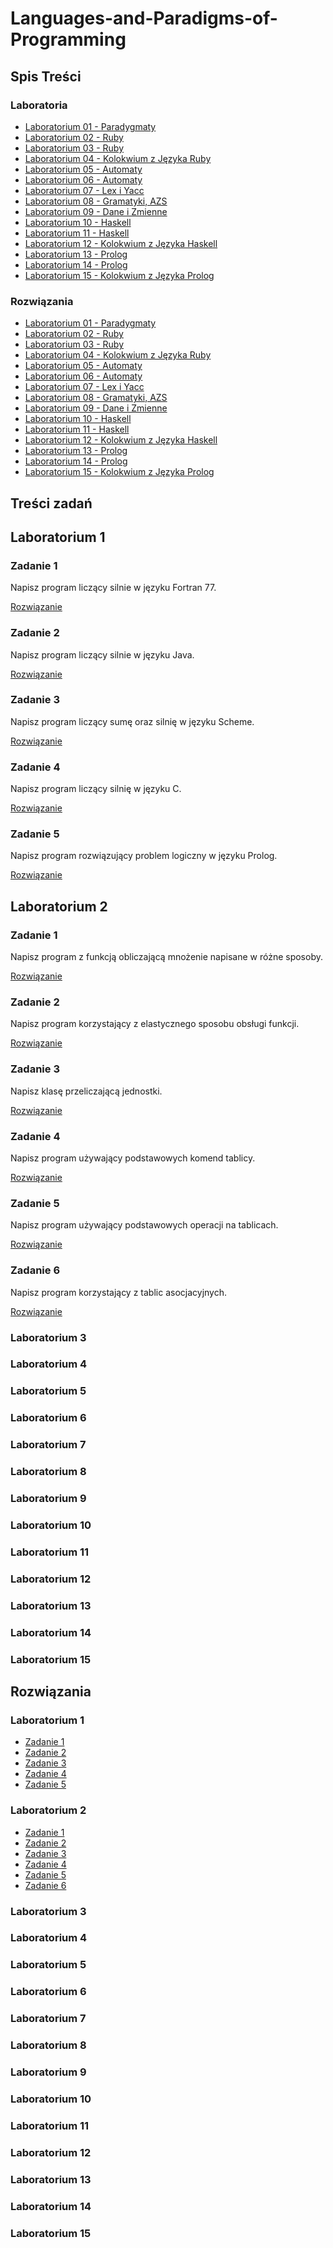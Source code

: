 # Languages-and-Paradigms-of-Programming

## Spis Treści

### Laboratoria

- [Laboratorium 01 - Paradygmaty](#laboratorium-1)
- [Laboratorium 02 - Ruby](#laboratorium-2)
- [Laboratorium 03 - Ruby](#laboratorium-3)
- [Laboratorium 04 - Kolokwium z Języka Ruby](#laboratorium-4)
- [Laboratorium 05 - Automaty](#laboratorium-5)
- [Laboratorium 06 - Automaty](#laboratorium-6)
- [Laboratorium 07 - Lex i Yacc](#laboratorium-7)
- [Laboratorium 08 - Gramatyki, AZS](#laboratorium-8)
- [Laboratorium 09 - Dane i Zmienne](#laboratorium-9)
- [Laboratorium 10 - Haskell](#laboratorium-10)
- [Laboratorium 11 - Haskell](#laboratorium-11)
- [Laboratorium 12 - Kolokwium z Języka Haskell](#laboratorium-12)
- [Laboratorium 13 - Prolog](#laboratorium-13)
- [Laboratorium 14 - Prolog](#laboratorium-14)
- [Laboratorium 15 - Kolokwium z Języka Prolog](#laboratorium-15)

### Rozwiązania

- [Laboratorium 01 - Paradygmaty](https://github.com/tukarp/Languages-and-Paradigms-of-Programming/tree/main/Laboratoria/Lab%2001)
- [Laboratorium 02 - Ruby](https://github.com/tukarp/Languages-and-Paradigms-of-Programming/tree/main/Laboratoria/Lab%2002)
- [Laboratorium 03 - Ruby](https://github.com/tukarp/Languages-and-Paradigms-of-Programming/tree/main/Laboratoria/Lab%2003)
- [Laboratorium 04 - Kolokwium z Języka Ruby](https://github.com/tukarp/Languages-and-Paradigms-of-Programming/tree/main/Laboratoria/Lab%2004)
- [Laboratorium 05 - Automaty](https://github.com/tukarp/Languages-and-Paradigms-of-Programming/tree/main/Laboratoria/Lab%2005)
- [Laboratorium 06 - Automaty](https://github.com/tukarp/Languages-and-Paradigms-of-Programming/tree/main/Laboratoria/Lab%2006)
- [Laboratorium 07 - Lex i Yacc](https://github.com/tukarp/Languages-and-Paradigms-of-Programming/tree/main/Laboratoria/Lab%2007)
- [Laboratorium 08 - Gramatyki, AZS](https://github.com/tukarp/Languages-and-Paradigms-of-Programming/tree/main/Laboratoria/Lab%2008)
- [Laboratorium 09 - Dane i Zmienne](https://github.com/tukarp/Languages-and-Paradigms-of-Programming/tree/main/Laboratoria/Lab%2009)
- [Laboratorium 10 - Haskell](https://github.com/tukarp/Languages-and-Paradigms-of-Programming/tree/main/Laboratoria/Lab%2010)
- [Laboratorium 11 - Haskell](https://github.com/tukarp/Languages-and-Paradigms-of-Programming/tree/main/Laboratoria/Lab%2011)
- [Laboratorium 12 - Kolokwium z Języka Haskell](https://github.com/tukarp/Languages-and-Paradigms-of-Programming/tree/main/Laboratoria/Lab%2012)
- [Laboratorium 13 - Prolog](https://github.com/tukarp/Languages-and-Paradigms-of-Programming/tree/main/Laboratoria/Lab%2013)
- [Laboratorium 14 - Prolog](https://github.com/tukarp/Languages-and-Paradigms-of-Programming/tree/main/Laboratoria/Lab%2014)
- [Laboratorium 15 - Kolokwium z Języka Prolog](https://github.com/tukarp/Languages-and-Paradigms-of-Programming/tree/main/Laboratoria/Lab%2015)

## Treści zadań

## Laboratorium 1

### Zadanie 1

Napisz program liczący silnie w języku Fortran 77.

[Rozwiązanie](https://github.com/tukarp/Languages-and-Paradigms-of-Programming/blob/main/Laboratoria/Lab%2001/Zadanie%201.f)

### Zadanie 2

Napisz program liczący silnie w języku Java.

[Rozwiązanie](https://github.com/tukarp/Languages-and-Paradigms-of-Programming/blob/main/Laboratoria/Lab%2001/Zadanie%202.java)

### Zadanie 3

Napisz program liczący sumę oraz silnię w języku Scheme.

[Rozwiązanie](https://github.com/tukarp/Languages-and-Paradigms-of-Programming/blob/main/Laboratoria/Lab%2001/Zadanie%203.scm)

### Zadanie 4

Napisz program liczący silnię w języku C.

[Rozwiązanie](https://github.com/tukarp/Languages-and-Paradigms-of-Programming/blob/main/Laboratoria/Lab%2001/Zadanie%204.c)

### Zadanie 5

Napisz program rozwiązujący problem logiczny w języku Prolog.

[Rozwiązanie](https://github.com/tukarp/Languages-and-Paradigms-of-Programming/blob/main/Laboratoria/Lab%2001/Zadanie%205.pl)

## Laboratorium 2

### Zadanie 1

Napisz program z funkcją obliczającą mnożenie napisane w różne sposoby.

[Rozwiązanie](https://github.com/tukarp/Languages-and-Paradigms-of-Programming/blob/main/Laboratoria/Lab%2002/Zadanie%201.rb)

### Zadanie 2

Napisz program korzystający z elastycznego sposobu obsługi funkcji.

[Rozwiązanie](https://github.com/tukarp/Languages-and-Paradigms-of-Programming/blob/main/Laboratoria/Lab%2002/Zadanie%202.rb)

### Zadanie 3

Napisz klasę przeliczającą jednostki.

[Rozwiązanie](https://github.com/tukarp/Languages-and-Paradigms-of-Programming/blob/main/Laboratoria/Lab%2002/Zadanie%203.rb)

### Zadanie 4

Napisz program używający podstawowych komend tablicy.

[Rozwiązanie](https://github.com/tukarp/Languages-and-Paradigms-of-Programming/blob/main/Laboratoria/Lab%2002/Zadanie%204.rb)

### Zadanie 5

Napisz program używający podstawowych operacji na tablicach.

[Rozwiązanie](https://github.com/tukarp/Languages-and-Paradigms-of-Programming/blob/main/Laboratoria/Lab%2002/Zadanie%205.rb)

### Zadanie 6

Napisz program korzystający z tablic asocjacyjnych.

[Rozwiązanie](https://github.com/tukarp/Languages-and-Paradigms-of-Programming/blob/main/Laboratoria/Lab%2002/Zadanie%206.rb)

### Laboratorium 3

### Laboratorium 4

### Laboratorium 5

### Laboratorium 6

### Laboratorium 7

### Laboratorium 8

### Laboratorium 9

### Laboratorium 10

### Laboratorium 11

### Laboratorium 12

### Laboratorium 13

### Laboratorium 14

### Laboratorium 15

## Rozwiązania

### Laboratorium 1

- [Zadanie 1](https://github.com/tukarp/Languages-and-Paradigms-of-Programming/blob/main/Laboratoria/Lab%2001/Zadanie%201.f)
- [Zadanie 2](https://github.com/tukarp/Languages-and-Paradigms-of-Programming/blob/main/Laboratoria/Lab%2001/Zadanie%202.java)
- [Zadanie 3](https://github.com/tukarp/Languages-and-Paradigms-of-Programming/blob/main/Laboratoria/Lab%2001/Zadanie%203.scm)
- [Zadanie 4](https://github.com/tukarp/Languages-and-Paradigms-of-Programming/blob/main/Laboratoria/Lab%2001/Zadanie%204.c)
- [Zadanie 5](https://github.com/tukarp/Languages-and-Paradigms-of-Programming/blob/main/Laboratoria/Lab%2001/Zadanie%205.pl)

### Laboratorium 2

- [Zadanie 1](https://github.com/tukarp/Languages-and-Paradigms-of-Programming/blob/main/Laboratoria/Lab%2002/Zadanie%201.rb)
- [Zadanie 2](https://github.com/tukarp/Languages-and-Paradigms-of-Programming/blob/main/Laboratoria/Lab%2002/Zadanie%202.rb)
- [Zadanie 3](https://github.com/tukarp/Languages-and-Paradigms-of-Programming/blob/main/Laboratoria/Lab%2002/Zadanie%203.rb)
- [Zadanie 4](https://github.com/tukarp/Languages-and-Paradigms-of-Programming/blob/main/Laboratoria/Lab%2002/Zadanie%204.rb)
- [Zadanie 5](https://github.com/tukarp/Languages-and-Paradigms-of-Programming/blob/main/Laboratoria/Lab%2002/Zadanie%205.rb)
- [Zadanie 6](https://github.com/tukarp/Languages-and-Paradigms-of-Programming/blob/main/Laboratoria/Lab%2002/Zadanie%206.rb)

### Laboratorium 3

### Laboratorium 4

### Laboratorium 5

### Laboratorium 6

### Laboratorium 7

### Laboratorium 8

### Laboratorium 9

### Laboratorium 10

### Laboratorium 11

### Laboratorium 12

### Laboratorium 13

### Laboratorium 14

### Laboratorium 15

